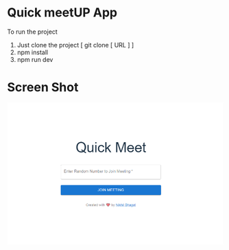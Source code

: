 # Quick meetUP App

To run the project

1. Just clone the project [ git clone [ URL ] ]
2. npm install
3. npm run dev

# Screen Shot

![Capture](https://github.com/NikeGunn/imagess/blob/main/meetup-by-nikhil.PNG)
